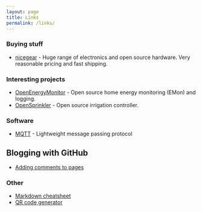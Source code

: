 ```yaml
---
layout: page
title: Links
permalink: /links/
---
```


### Buying stuff
* [nicegear](http://www.nicegear.co.nz) - Huge range of electronics and open source hardware.  Very reasonable pricing and fast shipping.

### Interesting projects
* [OpenEnergyMonitor](http://www.openenergymonitor.org) - Open source home energy monitoring (EMon) and logging.
* [OpenSprinkler](http://www.opensprinkler.com) - Open source irrigation controller.

### Software
* [MQTT](http://mqtt.org/) - Lightweight message passing protocol

## Blogging with GitHub
* [Adding comments to pages](http://ivanzuzak.info/2011/02/18/github-hosted-comments-for-github-hosted-blogs.html)

### Other
* [Markdown cheatsheet](https://github.com/adam-p/markdown-here/wiki/Markdown-Cheatsheet#links)
* [QR code generator](https://www.the-qrcode-generator.com/)

